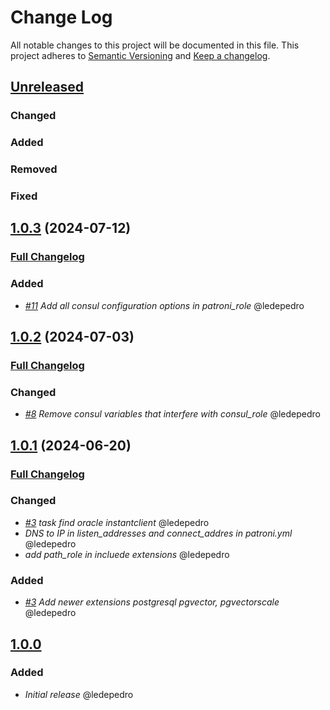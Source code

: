 # Change Log

All notable changes to this project will be documented in this file.
This project adheres to [Semantic Versioning](http://semver.org/) and [Keep a changelog](https://github.com/olivierlacan/keep-a-changelog).

## [Unreleased](https://github.com/idealista/patroni_role/tree/develop)
### Changed
### Added
### Removed
### Fixed

## [1.0.3](https://github.com/idealista/patroni_role/tree/1.0.3) (2024-07-12)
### [Full Changelog](https://github.com/idealista/patroni_role/compare/1.0.2...1.0.3)
### Added
- *[#11](https://github.com/idealista/patroni_role/issues/11) Add all consul configuration options in patroni_role* @ledepedro

## [1.0.2](https://github.com/idealista/patroni_role/tree/1.0.2) (2024-07-03)
### [Full Changelog](https://github.com/idealista/patroni_role/compare/1.0.1...1.0.2)
### Changed
- *[#8](https://github.com/idealista/patroni_role/issues/8) Remove consul variables that interfere with consul_role* @ledepedro

## [1.0.1](https://github.com/idealista/patroni_role/tree/1.0.1) (2024-06-20)
### [Full Changelog](https://github.com/idealista/patroni_role/compare/1.0.0...1.0.1)
### Changed
- *[#3](https://github.com/idealista/patroni_role/issues/3) task find oracle instantclient* @ledepedro
- *DNS to IP in listen_addresses and connect_addres in patroni.yml* @ledepedro
- *add path_role in incluede extensions* @ledepedro
### Added
- *[#3](https://github.com/idealista/patroni_role/issues/3) Add newer extensions postgresql pgvector, pgvectorscale* @ledepedro

## [1.0.0](https://github.com/idealista/patroni_role/tree/1.0.0)
### Added
- *Initial release* @ledepedro

